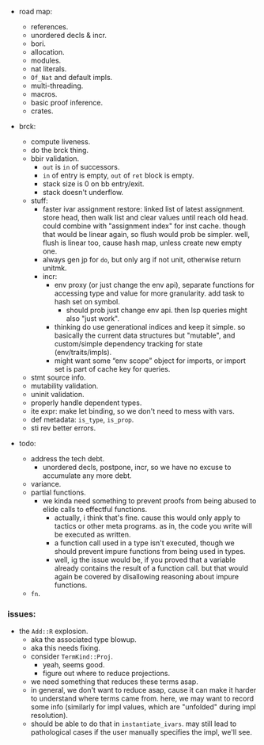 
- road map:
    - references.
    - unordered decls & incr.
    - bori.
    - allocation.
    - modules.
    - nat literals.
    - `Of_Nat` and default impls.
    - multi-threading.
    - macros.
    - basic proof inference.
    - crates.


- brck:
    - compute liveness.
    - do the brck thing.
    - bbir validation.
        - `out` is `in` of successors.
        - `in` of entry is empty, `out` of `ret` block is empty.
        - stack size is 0 on bb entry/exit.
        - stack doesn't underflow.
    - stuff:
        - faster ivar assignment restore: linked list of latest assignment.
          store head, then walk list and clear values until reach old head.
          could combine with "assignment index" for inst cache.
          though that would be linear again, so flush would prob be simpler.
          well, flush is linear too, cause hash map, unless create new empty one.
        - always gen jp for `do`, but only arg if not unit, otherwise return unitmk.
        - incr:
            - env proxy (or just change the env api),
              separate functions for accessing type and value for more granularity.
              add task to hash set on symbol.
                - should prob just change env api. then lsp queries might also "just work".
            - thinking do use generational indices and keep it simple.
              so basically the current data structures but "mutable",
              and custom/simple dependency tracking for state (env/traits/impls).
            - might want some “env scope” object for imports,
              or import set is part of cache key for queries.
    - stmt source info.
    - mutability validation.
    - uninit validation.
    - properly handle dependent types.
    - ite expr: make let binding, so we don't need to mess with vars.
    - def metadata: `is_type`, `is_prop`.
    - sti rev better errors.

- todo:
    - address the tech debt.
        - unordered decls, postpone, incr, so we have no excuse to accumulate any more debt.
    - variance.
    - partial functions.
        - we kinda need something to prevent proofs from
          being abused to elide calls to effectful functions.
            - actually, i think that's fine. cause this would only apply
              to tactics or other meta programs.
              as in, the code you write will be executed as written.
            - a function call used in a type isn't executed,
              though we should prevent impure functions from being used
              in types.
            - well, ig the issue would be, if you proved that a variable
              already contains the result of a function call.
              but that would again be covered by disallowing reasoning
              about impure functions.
    - `fn`.


### issues:

- the `Add::R` explosion.
    - aka the associated type blowup.
    - aka this needs fixing.
    - consider `TermKind::Proj`.
        - yeah, seems good.
        - figure out where to reduce projections.
    - we need something that reduces these terms asap.
    - in general, we don't want to reduce asap, cause it can make it harder
      to understand where terms came from.
      here, we may want to record some info (similarly for impl values,
      which are "unfolded" during impl resolution).
    - should be able to do that in `instantiate_ivars`. may still lead to
      pathological cases if the user manually specifies the impl, we'll see.


